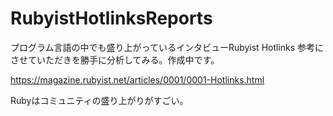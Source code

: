 # RubyistHotlinksReports
プログラム言語の中でも盛り上がっているインタビューRubyist Hotlinks 参考にさせていただきを勝手に分析してみる。作成中です。

https://magazine.rubyist.net/articles/0001/0001-Hotlinks.html

Rubyはコミュニティの盛り上がりがすごい。
